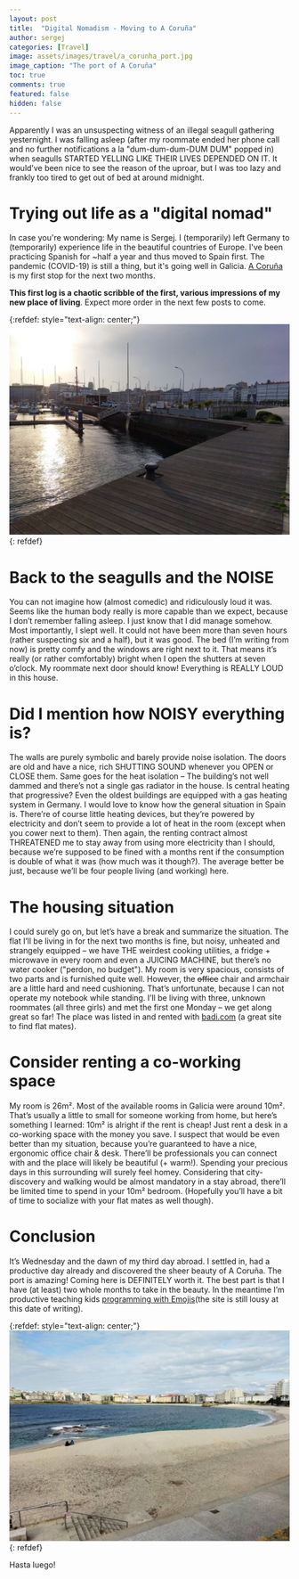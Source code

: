 ```yaml
---
layout: post
title:  "Digital Nomadism - Moving to A Coruña"
author: sergej
categories: [Travel]
image: assets/images/travel/a_corunha_port.jpg
image_caption: "The port of A Coruña"
toc: true
comments: true
featured: false
hidden: false
---
```


Apparently I was an unsuspecting witness of an illegal seagull gathering yesternight.
I was falling asleep (after my roommate ended her phone call and no further notifications a la "dum-dum-dum-DUM DUM" popped in) when seagulls STARTED YELLING LIKE THEIR LIVES DEPENDED ON IT. It would’ve been nice to see the reason of the uproar, but I was too lazy and frankly too tired to get out of bed at around midnight.

# Trying out life as a "digital nomad"
In case you're wondering:
My name is Sergej. I (temporarily) left Germany to (temporarily) experience life in the beautiful countries of Europe.
I've been practicing Spanish for ~half a year and thus moved to Spain first.
The pandemic (COVID-19) is still a thing, but it's going well in Galicia.
<a href="https://en.wikipedia.org/wiki/A_Coru%C3%B1a" target="_blank">A Coruña</a> is my first stop for the next two months.

**This first log is a chaotic scribble of the first, various impressions of my new place of living**.
Expect more order in the next few posts to come. 

{:refdef: style="text-align: center;"}
![A Coruña port and ships](/assets/images/travel/a_corunha_port_ships.jpg)
{: refdef}

# Back to the seagulls and the NOISE
You can not imagine how (almost comedic) and ridiculously loud it was. Seems like the human body really is more capable than we expect, because I don’t remember falling asleep. I just know that I did manage somehow. Most importantly, I slept well. It could not have been more than seven hours (rather suspecting six and a half), but it was good. The bed (I’m writing from now) is pretty comfy and the windows are right next to it. That means it’s really (or rather comfortably) bright when I open the shutters at seven o’clock. My roommate next door should know! Everything is REALLY LOUD in this house.

# Did I mention how NOISY everything is?
The walls are purely symbolic and barely provide noise isolation. The doors are old and have a nice, rich SHUTTING SOUND whenever you OPEN or CLOSE them. Same goes for the heat isolation – The building’s not well dammed and there’s not a single gas radiator in the house. Is central heating that progressive? Even the oldest buildings are equipped with a gas heating system in Germany. I would love to know how the general situation in Spain is. There’re of course little heating devices, but they’re powered by electricity and don’t seem to provide a lot of heat in the room (except when you cower next to them). Then again, the renting contract almost THREATENED me  to stay away from using more electricity than I should, because we’re supposed to be fined with a months rent if the consumption is double of what it was (how much was it though?). The average better be just, because we’ll be four people living (and working) here.

# The housing situation
I could surely go on, but let’s have a break and summarize the situation. The flat I’ll be living in for the next two months is fine, but noisy, unheated and strangely equipped – we have THE weirdest cooking utilities, a fridge + microwave in every room and even a JUICING MACHINE, but there’s no water cooker ("perdon, no budget"). My room is very spacious, consists of two parts and is furnished quite well. However, the <s>office</s> chair and armchair are a little hard and need cushioning. That’s unfortunate, because I can not operate my notebook while standing. I’ll be living with three, unknown roommates (all three girls) and met the first one Monday – we get along great so far! The place was listed in and rented with <a href="https://badi.com" target="_blank">badi.com</a> (a great site to find flat mates).

# Consider renting a co-working space
My room is 26m². Most of the available rooms in Galicia were around 10m². That’s usually a little to small for someone working from home, but here’s something I learned: 10m² is alright if the rent is cheap! Just rent a desk in a co-working space with the money you save. I suspect that would be even better than my situation, because you’re guaranteed to have a nice, ergonomic office chair & desk. There’ll be professionals you can connect with and the place will likely be beautiful (+ warm!). Spending your precious days in this surrounding will surely feel homey. Considering that city-discovery and walking would be almost mandatory in a stay abroad, there’ll be limited time to spend in your 10m² bedroom. (Hopefully you’ll have a bit of time to socialize with your flat mates as well though).

# Conclusion
It’s Wednesday and the dawn of my third day abroad. I settled in, had a productive day already and discovered the sheer beauty of A Coruña. The port is amazing! Coming here is DEFINITELY worth it. The best part is that I have (at least) two whole months to take in the beauty. In the meantime I’m productive teaching kids [programming with Emojis](https://codeklasse.de)(the site is still lousy at this date of writing).

{:refdef: style="text-align: center;"}
![The beach of A Coruña](/assets/images/travel/a_corunha_beach.jpeg)
{: refdef}

Hasta luego!